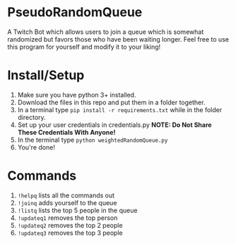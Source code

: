 # PseudoRandomQueue
A Twitch Bot which allows users to join a queue which is somewhat randomized but favors those who have been waiting longer. Feel free to use this program for yourself and modify it to your liking!

# Install/Setup

1. Make sure you have python 3+ installed.
2. Download the files in this repo and put them in a folder together.
3. In a terminal type ``pip install -r requirements.txt`` while in the folder directory.
4. Set up your user credentials in credentials.py **NOTE: Do Not Share These Credentials With Anyone!**
5. In the terminal type `python weightedRandomQueue.py`
6. You're done!

# Commands
1. ``!helpq`` lists all the commands out
2. ``!joinq`` adds yourself to the queue
3. ``!listq`` lists the top 5 people in the queue
4. ``!updateq1`` removes the top person
5. ``!updateq2`` removes the top 2 people
6. ``!updateq3`` removes the top 3 people

